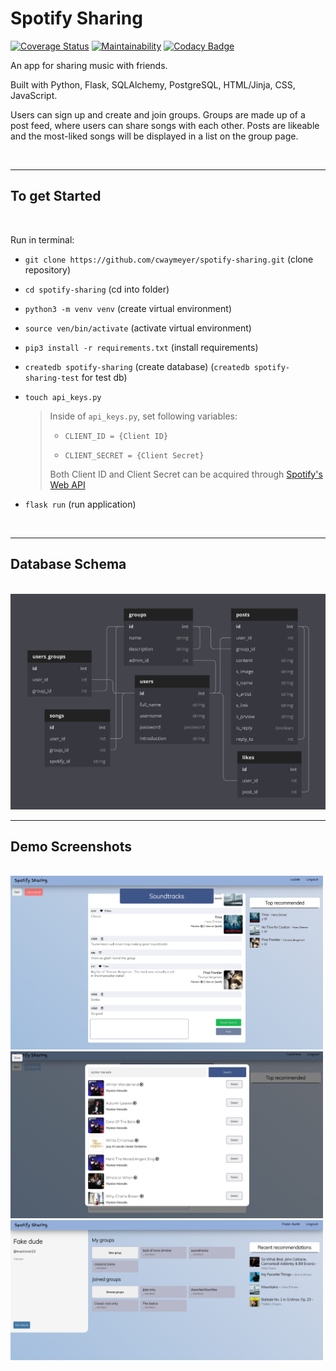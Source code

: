 # Spotify Sharing

[![Coverage Status](https://coveralls.io/repos/github/cwaymeyer/spotify-sharing/badge.svg?branch=master)](https://coveralls.io/github/cwaymeyer/spotify-sharing?branch=master) [![Maintainability](https://api.codeclimate.com/v1/badges/a315edd27ca938e099b4/maintainability)](https://codeclimate.com/github/cwaymeyer/spotify-sharing/maintainability) [![Codacy Badge](https://app.codacy.com/project/badge/Grade/0640eac1afb1428ca2375fbce7529141)](https://www.codacy.com/gh/cwaymeyer/spotify-sharing/dashboard?utm_source=github.com&utm_medium=referral&utm_content=cwaymeyer/spotify-sharing&utm_campaign=Badge_Grade)

An app for sharing music with friends.

Built with Python, Flask, SQLAlchemy, PostgreSQL, HTML/Jinja, CSS, JavaScript.

Users can sign up and create and join groups. Groups are made up of a post feed, where users can share songs with each other. Posts are likeable and the most-liked songs will be displayed in a list on the group page.

<br />
<hr />

## To get Started

<br />

Run in terminal:

- `git clone https://github.com/cwaymeyer/spotify-sharing.git` (clone repository)

- `cd spotify-sharing` (cd into folder)

- `python3 -m venv venv` (create virtual environment)

- `source ven/bin/activate` (activate virtual environment)

- `pip3 install -r requirements.txt` (install requirements)

- `createdb spotify-sharing` (create database) (`createdb spotify-sharing-test` for test db)

- `touch api_keys.py`

  > Inside of `api_keys.py`, set following variables:
  >
  > - `CLIENT_ID = {Client ID}`
  >
  > - `CLIENT_SECRET = {Client Secret}`
  >
  > Both Client ID and Client Secret can be acquired through [Spotify's Web API]('https://developer.spotify.com/documentation/general/guides/authorization/app-settings/')

- `flask run` (run application)

<br />
<hr />

## Database Schema

<br />
<img src="./static/images/db_diagram.jpg" width="600"/>

</br >
<hr />

## Demo Screenshots

<br />

<img src="./static/images/group_page_demo.jpg" width="500">
<img src="./static/images/spotify_search_demo.jpg" width="500">
<img src="./static/images/user_page_demo.jpg" width="500">
